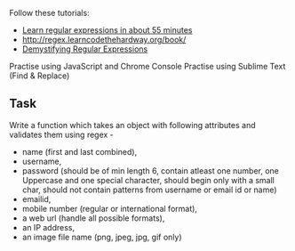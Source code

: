 Follow these tutorials: 

-  [Learn regular expressions in about 55 minutes](http://qntm.org/files/re/re.html)
- http://regex.learncodethehardway.org/book/
- [Demystifying Regular Expressions](https://www.youtube.com/watch?v=EkluES9Rvak&feature=youtu.be&t=31m45s)


Practise using JavaScript and Chrome Console 
Practise using Sublime Text (Find & Replace)

## Task

Write a function which takes an object with following attributes and validates them using regex - 
-  name (first and last combined), 
-  username, 
-  password (should be of min length 6, contain atleast one number, one Uppercase and one special character, should begin only with a small char, should not contain patterns from username or email id or name)
-  emailid,
-  mobile number (regular or international format), 
-  a web url (handle all possible formats), 
-  an IP address, 
-  an image file name (png, jpeg, jpg, gif only)
